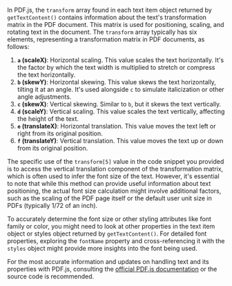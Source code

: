 In PDF.js, the `transform` array found in each text item object returned by `getTextContent()` contains information about the text's transformation matrix in the PDF document. This matrix is used for positioning, scaling, and rotating text in the document. The `transform` array typically has six elements, representing a transformation matrix in PDF documents, as follows:

1. **`a` (scaleX)**: Horizontal scaling. This value scales the text horizontally. It's the factor by which the text width is multiplied to stretch or compress the text horizontally.
2. **`b` (skewY)**: Horizontal skewing. This value skews the text horizontally, tilting it at an angle. It's used alongside `c` to simulate italicization or other angle adjustments.
3. **`c` (skewX)**: Vertical skewing. Similar to `b`, but it skews the text vertically.
4. **`d` (scaleY)**: Vertical scaling. This value scales the text vertically, affecting the height of the text.
5. **`e` (translateX)**: Horizontal translation. This value moves the text left or right from its original position.
6. **`f` (translateY)**: Vertical translation. This value moves the text up or down from its original position.

The specific use of the `transform[5]` value in the code snippet you provided is to access the vertical translation component of the transformation matrix, which is often used to infer the font size of the text. However, it's essential to note that while this method can provide useful information about text positioning, the actual font size calculation might involve additional factors, such as the scaling of the PDF page itself or the default user unit size in PDFs (typically 1/72 of an inch).

To accurately determine the font size or other styling attributes like font family or color, you might need to look at other properties in the text item object or styles object returned by `getTextContent()`. For detailed font properties, exploring the `fontName` property and cross-referencing it with the `styles` object might provide more insights into the font being used.

For the most accurate information and updates on handling text and its properties with PDF.js, consulting the [official PDF.js documentation](https://mozilla.github.io/pdf.js/api/) or the source code is recommended.

